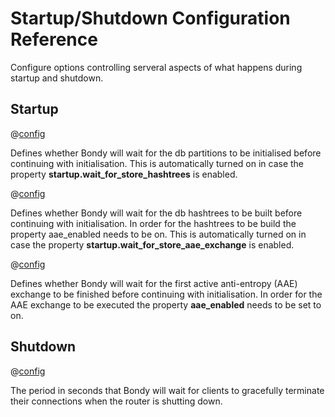 # Startup/Shutdown Configuration Reference
Configure options controlling serveral aspects of what happens during startup and shutdown.

## Startup

@[config](startup.wait_for_store_partitions,on|off,on,v0.8.8)

Defines whether Bondy will wait for the db partitions to be initialised before continuing with initialisation. This is automatically turned on in case the property **startup.wait_for_store_hashtrees** is enabled.


@[config](startup.wait_for_store_hashtrees,on|off,on,v0.8.8 )

Defines whether Bondy will wait for the db hashtrees to be built before continuing with initialisation. In order for the hashtrees to be build the property aae_enabled needs to be on. This is automatically turned on in case the property **startup.wait_for_store_aae_exchange** is enabled.

@[config](startup.wait_for_store_aae_exchange,on|off,on,0.8.8)

Defines whether Bondy will wait for the first active anti-entropy (AAE) exchange to be finished before continuing with initialisation. In order for the AAE exchange to be executed the property **aae_enabled** needs to be set to on.

## Shutdown

@[config](shutdown_grace_period,time_duration_units,30s,v0.8.8)

The period in seconds that Bondy will wait for clients to gracefully terminate their connections when the router is shutting down.

